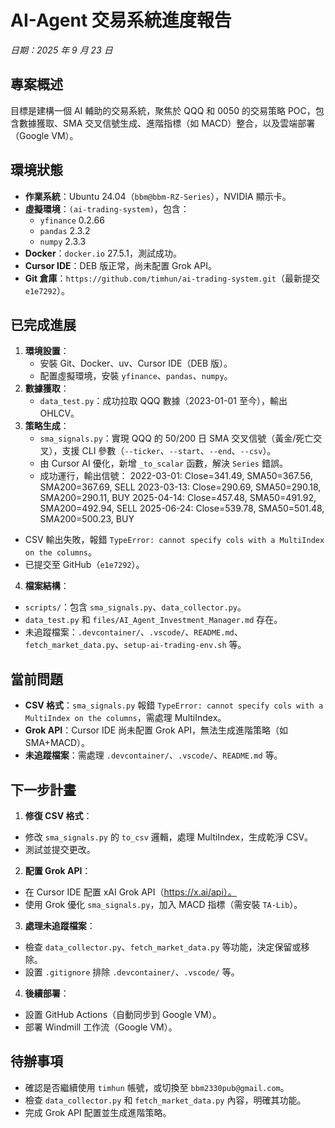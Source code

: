 # AI-Agent 交易系統進度報告
*日期：2025 年 9 月 23 日*

## 專案概述
目標是建構一個 AI 輔助的交易系統，聚焦於 QQQ 和 0050 的交易策略 POC，包含數據獲取、SMA 交叉信號生成、進階指標（如 MACD）整合，以及雲端部署（Google VM）。

## 環境狀態
- **作業系統**：Ubuntu 24.04（`bbm@bbm-RZ-Series`），NVIDIA 顯示卡。
- **虛擬環境**：`(ai-trading-system)`，包含：
  - `yfinance` 0.2.66
  - `pandas` 2.3.2
  - `numpy` 2.3.3
- **Docker**：`docker.io` 27.5.1，測試成功。
- **Cursor IDE**：DEB 版正常，尚未配置 Grok API。
- **Git 倉庫**：`https://github.com/timhun/ai-trading-system.git`（最新提交 `e1e7292`）。

## 已完成進展
1. **環境設置**：
   - 安裝 Git、Docker、uv、Cursor IDE（DEB 版）。
   - 配置虛擬環境，安裝 `yfinance`、`pandas`、`numpy`。
2. **數據獲取**：
   - `data_test.py`：成功拉取 QQQ 數據（2023-01-01 至今），輸出 OHLCV。
3. **策略生成**：
   - `sma_signals.py`：實現 QQQ 的 50/200 日 SMA 交叉信號（黃金/死亡交叉），支援 CLI 參數（`--ticker`、`--start`、`--end`、`--csv`）。
   - 由 Cursor AI 優化，新增 `_to_scalar` 函數，解決 `Series` 錯誤。
   - 成功運行，輸出信號：
   2022-03-01: Close=341.49, SMA50=367.56, SMA200=367.69, SELL
2023-03-13: Close=290.69, SMA50=290.18, SMA200=290.11, BUY
2025-04-14: Close=457.48, SMA50=491.92, SMA200=492.94, SELL
2025-06-24: Close=539.78, SMA50=501.48, SMA200=500.23, BUY

- CSV 輸出失敗，報錯 `TypeError: cannot specify cols with a MultiIndex on the columns`。
- 已提交至 GitHub（`e1e7292`）。
4. **檔案結構**：
- `scripts/`：包含 `sma_signals.py`、`data_collector.py`。
- `data_test.py` 和 `files/AI_Agent_Investment_Manager.md` 存在。
- 未追蹤檔案：`.devcontainer/`、`.vscode/`、`README.md`、`fetch_market_data.py`、`setup-ai-trading-env.sh` 等。

## 當前問題
- **CSV 格式**：`sma_signals.py` 報錯 `TypeError: cannot specify cols with a MultiIndex on the columns`，需處理 MultiIndex。
- **Grok API**：Cursor IDE 尚未配置 Grok API，無法生成進階策略（如 SMA+MACD）。
- **未追蹤檔案**：需處理 `.devcontainer/`、`.vscode/`、`README.md` 等。

## 下一步計畫
1. **修復 CSV 格式**：
- 修改 `sma_signals.py` 的 `to_csv` 邏輯，處理 MultiIndex，生成乾淨 CSV。
- 測試並提交更改。
2. **配置 Grok API**：
- 在 Cursor IDE 配置 xAI Grok API（https://x.ai/api）。
- 使用 Grok 優化 `sma_signals.py`，加入 MACD 指標（需安裝 `TA-Lib`）。
3. **處理未追蹤檔案**：
- 檢查 `data_collector.py`、`fetch_market_data.py` 等功能，決定保留或移除。
- 設置 `.gitignore` 排除 `.devcontainer/`、`.vscode/` 等。
4. **後續部署**：
- 設置 GitHub Actions（自動同步到 Google VM）。
- 部署 Windmill 工作流（Google VM）。

## 待辦事項
- 確認是否繼續使用 `timhun` 帳號，或切換至 `bbm2330pub@gmail.com`。
- 檢查 `data_collector.py` 和 `fetch_market_data.py` 內容，明確其功能。
- 完成 Grok API 配置並生成進階策略。